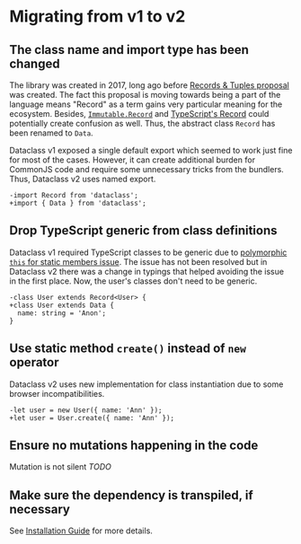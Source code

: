 # Migrating from v1 to v2

## The class name and import type has been changed

The library was created in 2017, long ago before
[Records & Tuples proposal](https://github.com/tc39/proposal-record-tuple) was created. The fact
this proposal is moving towards being a part of the language means "Record" as a term gains very
particular meaning for the ecosystem. Besides,
[`Immutable.Record`](https://immutable-js.com/docs/v4.0.0/Record/) and
[TypeScript's Record](https://www.typescriptlang.org/docs/handbook/utility-types.html#recordkeys-type)
could potentially create confusion as well. Thus, the abstract class `Record` has been renamed to
`Data`.

Dataclass v1 exposed a single default export which seemed to work just fine for most of the cases.
However, it can create additional burden for CommonJS code and require some unnecessary tricks from
the bundlers. Thus, Dataclass v2 uses named export.

```diff:no-line-numbers
-import Record from 'dataclass';
+import { Data } from 'dataclass';
```

## Drop TypeScript generic from class definitions

Dataclass v1 required TypeScript classes to be generic due to
[polymorphic `this` for static members issue](https://github.com/Microsoft/TypeScript/issues/5863).
The issue has not been resolved but in Dataclass v2 there was a change in typings that helped
avoiding the issue in the first place. Now, the user's classes don't need to be generic.

```diff:no-line-numbers
-class User extends Record<User> {
+class User extends Data {
  name: string = 'Anon';
}
```

## Use static method `create()` instead of `new` operator

Dataclass v2 uses new implementation for class instantiation due to some browser incompatibilities.

```diff:no-line-numbers
-let user = new User({ name: 'Ann' });
+let user = User.create({ name: 'Ann' });
```

## Ensure no mutations happening in the code

Mutation is not silent _TODO_

## Make sure the dependency is transpiled, if necessary

See [Installation Guide](./installation.md#troubleshooting) for more details.
